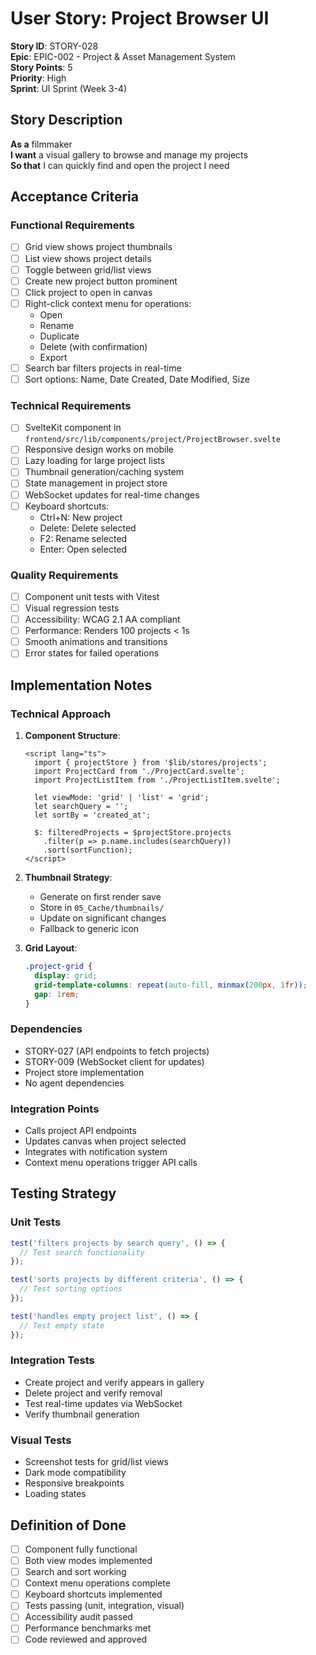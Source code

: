 # User Story: Project Browser UI

**Story ID**: STORY-028  
**Epic**: EPIC-002 - Project & Asset Management System  
**Story Points**: 5  
**Priority**: High  
**Sprint**: UI Sprint (Week 3-4)  

## Story Description

**As a** filmmaker  
**I want** a visual gallery to browse and manage my projects  
**So that** I can quickly find and open the project I need  

## Acceptance Criteria

### Functional Requirements
- [ ] Grid view shows project thumbnails
- [ ] List view shows project details
- [ ] Toggle between grid/list views
- [ ] Create new project button prominent
- [ ] Click project to open in canvas
- [ ] Right-click context menu for operations:
  - Open
  - Rename
  - Duplicate
  - Delete (with confirmation)
  - Export
- [ ] Search bar filters projects in real-time
- [ ] Sort options: Name, Date Created, Date Modified, Size

### Technical Requirements
- [ ] SvelteKit component in `frontend/src/lib/components/project/ProjectBrowser.svelte`
- [ ] Responsive design works on mobile
- [ ] Lazy loading for large project lists
- [ ] Thumbnail generation/caching system
- [ ] State management in project store
- [ ] WebSocket updates for real-time changes
- [ ] Keyboard shortcuts:
  - Ctrl+N: New project
  - Delete: Delete selected
  - F2: Rename selected
  - Enter: Open selected

### Quality Requirements
- [ ] Component unit tests with Vitest
- [ ] Visual regression tests
- [ ] Accessibility: WCAG 2.1 AA compliant
- [ ] Performance: Renders 100 projects < 1s
- [ ] Smooth animations and transitions
- [ ] Error states for failed operations

## Implementation Notes

### Technical Approach
1. **Component Structure**:
   ```svelte
   <script lang="ts">
     import { projectStore } from '$lib/stores/projects';
     import ProjectCard from './ProjectCard.svelte';
     import ProjectListItem from './ProjectListItem.svelte';
     
     let viewMode: 'grid' | 'list' = 'grid';
     let searchQuery = '';
     let sortBy = 'created_at';
     
     $: filteredProjects = $projectStore.projects
       .filter(p => p.name.includes(searchQuery))
       .sort(sortFunction);
   </script>
   ```

2. **Thumbnail Strategy**:
   - Generate on first render save
   - Store in `05_Cache/thumbnails/`
   - Update on significant changes
   - Fallback to generic icon

3. **Grid Layout**:
   ```css
   .project-grid {
     display: grid;
     grid-template-columns: repeat(auto-fill, minmax(200px, 1fr));
     gap: 1rem;
   }
   ```

### Dependencies
- STORY-027 (API endpoints to fetch projects)
- STORY-009 (WebSocket client for updates)
- Project store implementation
- No agent dependencies

### Integration Points
- Calls project API endpoints
- Updates canvas when project selected
- Integrates with notification system
- Context menu operations trigger API calls

## Testing Strategy

### Unit Tests
```javascript
test('filters projects by search query', () => {
  // Test search functionality
});

test('sorts projects by different criteria', () => {
  // Test sorting options
});

test('handles empty project list', () => {
  // Test empty state
});
```

### Integration Tests
- Create project and verify appears in gallery
- Delete project and verify removal
- Test real-time updates via WebSocket
- Verify thumbnail generation

### Visual Tests
- Screenshot tests for grid/list views
- Dark mode compatibility
- Responsive breakpoints
- Loading states

## Definition of Done
- [ ] Component fully functional
- [ ] Both view modes implemented
- [ ] Search and sort working
- [ ] Context menu operations complete
- [ ] Keyboard shortcuts implemented
- [ ] Tests passing (unit, integration, visual)
- [ ] Accessibility audit passed
- [ ] Performance benchmarks met
- [ ] Code reviewed and approved
